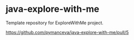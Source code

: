 # java-explore-with-me

Template repository for ExploreWithMe project.

https://github.com/pymanceva/java-explore-with-me/pull/5
